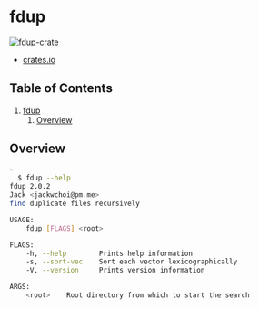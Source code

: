 # fdup

[![fdup-crate](https://img.shields.io/crates/v/fdup.svg)](https://crates.io/crates/fdup)

- [crates.io](https://crates.io/crates/fdup)

## Table of Contents

1. [fdup](#fdup)
    1. [Overview](#overview)

## Overview

```bash
~
  $ fdup --help
fdup 2.0.2
Jack <jackwchoi@pm.me>
find duplicate files recursively

USAGE:
    fdup [FLAGS] <root>

FLAGS:
    -h, --help        Prints help information
    -s, --sort-vec    Sort each vector lexicographically
    -V, --version     Prints version information

ARGS:
    <root>    Root directory from which to start the search
```
